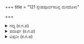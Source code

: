 +++
title = "121 ಸ್ನೇಹಪೂರ್ವಕದಿನ್ದ ಮನದೊಳು"

+++

<details><summary>ಗದ್ಯ (ಕ.ಗ.ಪ) </summary>

121. ಮಹಾರಾಜ !  ಆಮೆಯು ಸಂಚರಿಸದೇ ಒಂದೇ ಕಡೆಯಲ್ಲಿಯೇ ಇದ್ದರೂ ಅದರ ಸಂತತಿಯ ಪೋಷಣೆಯು ನಡೆಯುತ್ತಲೆ ಇರುವಂತೆ, ಲಕ್ಷ್ಮೀರಮಣನನ್ನು ಭಕ್ತಿಪೂರ್ವಕವಾಗಿ ಮನಸ್ಸಿನಲ್ಲ್ಲಿಯೇ ಧ್ಯಾನಿಸಿದವರಿಗೆ ಬೇಕಾದ ಪುರುಷಾರ್ಥಗಳನ್ನು ಅವರಿದ್ದಲ್ಲಿಯೇ ನೀಡುವನು.
</details>

<details><summary>ಪದಾರ್ಥ (ಕ.ಗ.ಪ) </summary>

ಹದನ-ಕ್ಷೇಮ, ಕೂರ್ಮ-ಆಮೆ
</details>

<details><summary>ಟಿಪ್ಪನೀ (ಕ.ಗ.ಪ) </summary>

'ಳ' ಬದಲು 'ಳು' ಅರ್ಥಾನುಕೂಲಕ್ಕೆ ಬಳಸಿದೆ - ಈ ಪದ್ಯವು ಪ್ರಕ್ಷಿಪ್ತವೆನಿಸುತ್ತದೆ.
</details>
